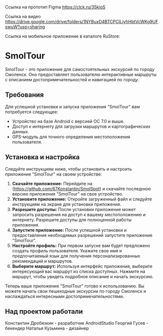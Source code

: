 Ссылка на прототип Figma https://clck.ru/35kioS	          
 		
Ссылка на видео https://drive.google.com/drive/folders/1NYBuxD4BTCPCILjyhHbtVcWKg9UFswuW?usp=sharing           

Ссылка на мобильное приложение в каталоге RuStore:

# SmolTour
SmolTour - это приложение для самостоятельных экскурсий по городу Смоленск. Оно предоставляет пользователю интерактивные маршруты с описанием достопримечательностей и навигацией по городу.
## Требования
Для успешной установки и запуска приложения "SmolTour" вам потребуется следующее:
- Устройство на базе Android с версией ОС 7.0 и выше.
- Доступ к интернету для загрузки маршрутов и картографических данных.
- GPS-модуль для точного определения местоположения пользователя.
## Установка и настройка
Следуйте инструкциям ниже, чтобы установить и настроить приложение "SmolTour" на своем устройстве:
1. **Скачайте приложение:**
   Перейдите на (https://github.com/67Konstantin/SmolSpot) и скачайте последнюю версию приложения "SmolTour" на свое устройство.
2. **Установите приложение:**
   Откройте загруженный файл и следуйте инструкциям на экране для установки приложения.
3. **Разрешите доступы:**
   После установки приложение может запросить разрешения на доступ к вашему местоположению и интернету. Разрешите доступы для полноценной работы приложения.
4. **Запустите приложение:**
   После успешной установки и предоставления необходимых разрешений запустите приложение "SmolTour".
5. **Настройте профиль:**
   При первом запуске вам будет предложено создать профиль пользователя. Укажите свое имя и предпочитаемый язык для получения персонализированных рекомендаций и маршрутов.
6. **Выберите маршрут:**
   Используя интерфейс приложения, выберите интересующий вас маршрут из списка доступных. Нажмите на маршрут, чтобы увидеть подробное описание и начать экскурсию.

Теперь ваше приложение "SmolTour" готово к использованию. Вы можете начать свои пешеходные экскурсии по городу Смоленск и наслаждаться интересными достопримечательностями.

## Над проектом работали
Константин Дробязкин - разработчик AndroidStudio
Георгий Гусев - бекендер
Наталья Кузьмина - дизайнер
